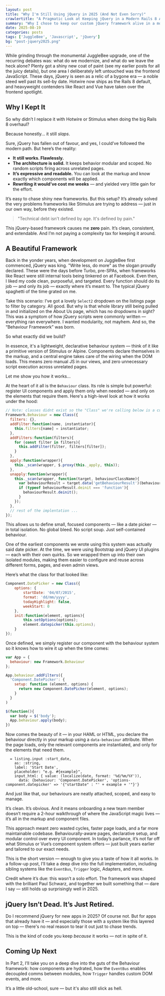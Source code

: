 ```yaml
---
layout: post
title: "Why I'm Still Using jQuery in 2025 (And Not Even Sorry)"
crawlertitle: "A Pragmatic Look at Keeping jQuery in a Modern Rails 8 App"
summary: "Why I chose to keep our custom jQuery framework alive in a modern Rails 8 world — and how it still holds up."
date: 2025-08-19
categories: posts
tags: ['JuggleBee', 'Javascript', 'jQuery']
bg: "post-jquery2025.png"
---
```


While grinding through the monumental JuggleBee upgrade, one of the recurring debates was: what do we modernize, and what do we leave the heck alone? Plenty got a shiny new coat of paint (see my earlier posts for all the juicy details), but one area I deliberately left untouched was the frontend JavaScript. These days, jQuery is seen as a relic of a bygone era — a noble steed well past its sell-by date. Hotwire now ships as the Rails 8 default, and heavyweight contenders like React and Vue have taken over the frontend spotlight.

## Why I Kept It

So why didn’t I replace it with Hotwire or Stimulus when doing the big Rails 8 overhaul?

Because honestly... it still *slaps*.

Sure, jQuery has fallen out of favour, and yes, I could’ve followed the modern path. But here’s the reality:

* **It still works. Flawlessly.**
* **The architecture is solid.** It keeps behavior modular and scoped. No random scripts firing across unrelated pages.
* **It’s expressive and readable.** You can look at the markup and know exactly which components will be applied.
* **Rewriting it would’ve cost me weeks** — and yielded very little gain for the effort.

It’s easy to chase shiny new frameworks. But this setup? It’s already solved the very problems frameworks like Stimulus are trying to address — just in our own way, before they existed.

> "Technical debt isn't defined by age. It's defined by pain."

This jQuery-based framework causes me **zero** pain. It’s clean, consistent, and extendable. And I’m not paying a complexity tax for keeping it around.

## A Beautiful Framework

Back in the yonder years, when development on JuggleBee first commenced, jQuery was king. "Write less, do more" as the slogan proudly declared. These were the days before Turbo, pre-SPAs, when frameworks like React were still internal tools being tinkered on at Facebook. Even then, I liked my code clean, purposeful, and targeted. Every function should do its job — and only its job — exactly where it’s meant to. The typical jQuery spaghetti of the time grated on me.

Take this scenario: I’ve got a lovely `Select2` dropdown on the listings page to filter by category. All good. But why is that whole library still being pulled in and initialized on the About Us page, which has no dropdowns in sight? This was a symptom of how jQuery scripts were commonly written — everything ran everywhere. I wanted modularity, not mayhem. And so, the “Behaviour Framework” was born.

So what exactly did we build?

In essence, it's a lightweight, declarative behaviour system — think of it like a primitive version of Stimulus or Alpine. Components declare themselves in the markup, and a central engine takes care of the wiring when the DOM loads. This means zero manual JS in our views, and zero unnecessary script execution across unrelated pages.

Let me show you how it works...

At the heart of it all is the `Behaviour` class. Its role is simple but powerful: register UI components and apply them only when needed — and only on the elements that require them. Here's a high-level look at how it works under the hood:

```javascript
// Note: classes didnt exist so the "Class" we're calling below is a custom implentation
Framework.Behaviour = new Class({
  filters: {},
  addFilter:function(name, instantiator){
    this.filters[name] = instantiator;
  },
  addFilters:function(filters){
    for (const filter in filters){
      this.addFilter(filter, filters[filter]);
    }
  },
  apply:function(wrapper){
    this._scan(wrapper, $.proxy(this._apply, this));
  },
  unapply:function(wrapper){
    this._scan(wrapper, function(target, behaviourClassName){
      var behaviourResult = target.data('getBehaviourResult')(behaviourClassName);
      if (typeof behaviourResult.deinit === 'function'){
        behaviourResult.deinit();
      }
    });
  },
  // rest of the implentation ...
});
```

This allows us to define small, focused components — like a date picker — in total isolation. No global bleed. No script soup. Just self-contained behaviour.

One of the earliest components we wrote using this system was actually said date picker. At the time, we were using Bootstrap and jQuery UI plugins — each with their own quirks. So we wrapped them up into their own isolated modules, making them easier to configure and reuse across different forms, pages, and even admin views.

Here’s what the class for that looked like:

```javascript
Component.DatePicker = new Class({
    options: {
        startDate: '04/07/2015',
        format: 'dd/mm/yyyy',
        todayHighlight: false,
        weekStart: 0
    },
    init:function(element, options){
        this.setOptions(options);
        element.datepicker(this.options);
    }
});
```

Once defined, we simply register our component with the behaviour system so it knows how to wire it up when the time comes:

```javascript
var App = {
  behaviour: new Framework.Behaviour
};

App.behaviour.addFilters({
  'Component.DatePicker': {
    setup: function (element, options) {
      return new Component.DatePicker(element, options);
    }
  }
)

$(function(){
  var body = $('body');
  App.behaviour.apply(body);
})
```

Now comes the beauty of it — in your HAML or HTML, you declare the behaviour directly in your markup using a `data-behaviour` attribute. When the page loads, only the relevant components are instantiated, and only for the elements that need them.

```haml
  = listing.input :start_date,
    as: :string,
    label: 'Start Date',
    placeholder: "e.g. #{example}",
    input_html: { value: (localize(date, format: '%d/%m/%Y')),
      data: {behaviour: 'Component.DatePicker', 'options-component.datepicker' => '{"startDate" : "' + example + '"}'}
```

And just like that, our behaviours are neatly attached, scoped, and easy to manage.

It’s clean. It’s obvious. And it means onboarding a new team member doesn’t require a 2-hour walkthrough of where the JavaScript magic lives — it’s all in the markup and component files.

This approach meant zero wasted cycles, faster page loads, and a far more maintainable codebase. Behaviourally-aware pages, declarative setup, and modular control over every UI component. In today’s parlance, it’s not far off what Stimulus or Vue’s component system offers — just built years earlier and tailored to our exact needs.

This is the short version — enough to give you a taste of how it all works. In a follow-up post, I’ll take a deep dive into the full implementation, including sibling systems like the `EventBus`, `Trigger` logic, Adapters, and more.

Credit where it’s due: this wasn’t a solo effort. The framework was shaped with the brilliant Paul Schwarz, and together we built something that — dare I say — still holds up surprisingly well in 2025.

## jQuery Isn’t Dead. It’s Just Retired.

Do I recommend jQuery for new apps in 2025? Of course not.
But for apps that already have it — and especially those with a system like this layered on top — there's no real reason to tear it out just to chase trends.

This is the kind of code you keep *because* it works — not in spite of it.

## Coming Up Next

In Part 2, I’ll take you on a deep dive into the guts of the Behaviour framework: how components are hydrated, how the `EventBus` enables decoupled comms between modules, how `Trigger` handles custom DOM events, and more.

It’s a little old-school, sure — but it's also still slick as hell.
